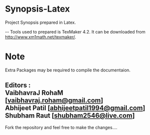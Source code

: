 # Synopsis-Latex
Project Synopsis prepared in Latex.

-- Tools used to prepared is TexMaker 4.2. It can be downloaded from  http://www.xm1math.net/texmaker/.
# Note
Extra Packages may be required to compile the documentaion.

Editors : <br>
VaibhavraJ RohaM [vaibhavraj.roham@gmail.com] <br>
Abhijeet Patil [abhijeetpatil1994@gmail.com] <br>
Shubham Raut [shubham2546@live.com] <br>
--------------------------------------------------------------------------
Fork the repository and feel free to make the changes....
